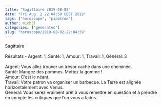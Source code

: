 ```yaml
---
title: "Sagittaire 2019-08-02"
date: "Fri Aug  2 22:04:59 CEST 2019"
tags: ["horoscope", "pipotron"]
author: m1ch3l
categories: ["generated"]
slug: "horoscope/2019-08-02-22:04:59"
---
```


Sagittaire<br>
<br>
Résultats - Argent: 1, Santé: 1, Amour: 1, Travail: 1, Général: 3<br>
<br>
Argent:  Vous allez trouver un trésor caché dans une cheminée. <br>
Santé:   Mangez des pommes. Mettez la gomme !<br>
Amour:   C’est le néant. <br>
Travail: Votre patron va organiser un barbecue. La Terre est alignée horizontalement avec Venus.<br>
Général: Vous serez vraiment prêt à vous remettre en question et à prendre en compte les critiques que l’on vous a faites.<br>
